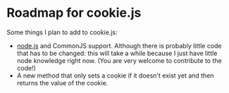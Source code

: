 # Roadmap for cookie.js

Some things I plan to add to cookie.js:

- [node.js](http://nodejs.org/) and CommonJS support. Although there is probably little code that has to be changed: this will take a while because I just have little node knowledge right now. (You are very welcome to contribute to the code!)
- A new method that only sets a cookie if it doesn't exist yet and then returns the value of the cookie.